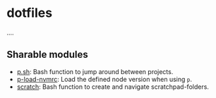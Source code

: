 # dotfiles

....

## Sharable modules

- [p.sh](./modules/p): Bash function to jump around between projects.
- [p-load-nvmrc](./modules/p-load-nvmrc): Load the defined node version when using `p`.
- [scratch](./modules/scratch): Bash function to create and navigate scratchpad-folders.

